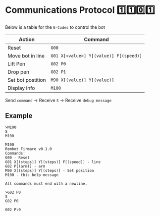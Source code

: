 # Communications Protocol :one::one::zero::one:

Below is a table for the `G-Codes` to control the bot

| Action | Command |
| --- | --- |
| Reset | `G00` |
| Move bot in line | `G01 X[<value>] Y[(value)] F[(speed)]` |
| Lift Pen | `G02 P0` |
| Drop pen | `G02 P1` |
| Set bot postition | `M90 X[(value)] Y[(value)]` |
| Display info | `M100` |

Send `command` -> Receive `S` -> Receive `debug message`

## Example
```
>M100
S
M100

M100
Rembot Firmare v0.1.0
Commands:
G00 - Reset
G01 X[(steps)] Y[(steps)] F[(speed)] - line
G02 P[(arm)] - arm
M90 X[(steps)] Y[(steps)] - Set position
M100 - this help message

All commands must end with a newline.

>G02 P0
S
G02 P0

G02 P:0
```
